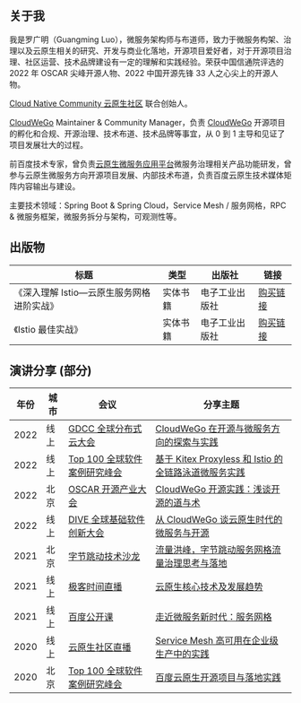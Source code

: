 ## 关于我

我是罗广明（Guangming Luo），微服务架构师与布道师，致力于微服务构架、治理以及云原生相关的研究、开发与商业化落地，开源项目爱好者，对于开源项目治理、社区运营、技术品牌建设有一定的理解和实践经验。荣获中国信通院评选的 2022 年 OSCAR 尖峰开源人物、2022 中国开源先锋 33 人之心尖上的开源人物。

[Cloud Native Community 云原生社区](https://cloudnative.to/) 联合创始人。

[CloudWeGo](https://github.com/cloudwego) Maintainer & Community Manager，负责 [CloudWeGo](https://www.cloudwego.cn/zh/) 开源项目的孵化和合规、开源治理、技术布道、技术品牌等事宜，从 0 到 1 主导和见证了项目发展壮大的过程。

前百度技术专家，曾负责[云原生微服务应用平台](https://cloud.baidu.com/doc/CNAP/index.html)微服务治理相关产品功能研发，曾参与云原生微服务方向开源项目发展、内部技术布道，负责百度云原生技术媒体矩阵内容输出与建设。

主要技术领域：Spring Boot & Spring Cloud，Service Mesh / 服务网格，RPC & 微服务框架，微服务拆分与架构，可观测性等。

## 出版物
| 标题                            |类型        |出版社   |链接        |
|-------------------------------|----------- |----------- |----------- |
| 《深入理解 Istio—云原生服务网格进阶实战》      |实体书籍|电子工业出版社|[购买链接](https://item.jd.com/13200745.html)|
| 《Istio 最佳实战》                  |实体书籍|电子工业出版社|[购买链接](https://item.jd.com/14057890.html)|


## 演讲分享 (部分)
| 年份   | 城市 | 会议                                                            | 分享主题                                                                                                                                                                              |
|------|----|---------------------------------------------------------------|-----------------------------------------------------------------------------------------------------------------------------------------------------------------------------------|
| 2022 | 线上 | [GDCC 全球分布式云大会]()                                             | [CloudWeGo 在开源与微服务方向的探索与实践](https://mp.weixin.qq.com/s/vgQgIo5CjgfNyL-8YRKzow)                                                                                                    |
| 2022 | 线上 | [Top 100 全球软件案例研究峰会]()                                        | [基于 Kitex Proxyless 和 Istio 的全链路泳道微服务实践](https://www.top100summit.com/detail?id=16630)                                                                                            |
| 2022 | 北京 | [OSCAR 开源产业大会]()                                              | [CloudWeGo 开源实践：浅谈开源的道与术](https://mp.weixin.qq.com/s/1MF7VZqFpLhetf2Rik5hfw)                                                                                                      |
| 2022 | 线上 | [DIVE 全球基础软件创新大会]()                                           | [从 CloudWeGo 谈云原生时代的微服务与开源](https://dive.infoq.cn/2022/beijing/presentation/3948)                                                                                                 |
| 2021 | 北京 | [字节跳动技术沙龙](https://mp.weixin.qq.com/s/ds7yGwU1Ge9acL8clgRhdg) | [流量洪峰，字节跳动服务网格流量治理思考与落地](https://live.juejin.cn/4354/9215648)                                                                                                                     |
| 2021 | 线上 | [极客时间直播]()                                                    | [云原生核心技术及发展趋势](https://live.geekbang.org/room/1082)                                                                                                                               |
| 2021 | 线上 | [百度公开课]()                                                     | [走近微服务新时代：服务网格](http://abcxueyuan.baidu.com/#/course_detail?id=15179&courseId=15179&hmsr=%E6%B2%99%E9%BE%99%E5%BE%AE%E6%9C%8D%E5%8A%A1%E8%A7%86%E9%A2%91&hmpl=&hmcu=&hmkw=&hmci=) |
| 2020 | 线上 | [云原生社区直播]()                                                   | [Service Mesh 高可用在企业级生产中的实践](https://www.bilibili.com/video/BV1WT4y1u73W)                                                                                                         |
| 2020 | 北京 | [Top 100 全球软件案例研究峰会]()                                        | [百度云原生开源项目与落地实践](https://www.top100summit.com/detail?id=15042)                                                                                                                    |                                                                                                                                                                |

